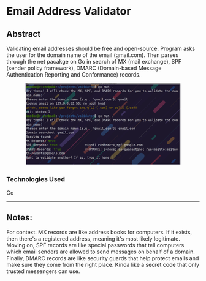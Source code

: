 # Email Address Validator
## Abstract
Validating email addresses should be free and open-source. Program asks the user for the domain name of the email (gmail.com). Then parses through the net pacakge on Go in search of MX (mail exchange), SPF (sender policy framework), DMARC (Domain-based Message Authentication Reporting and Conformance) records. 

<p align="center"><img src="https://github.com/The-Golang-Way/email-address-validator/blob/main/demo/demo.png" width="80%"></p>

### Technologies Used
Go

<hr> 

## Notes:
For context. MX records are like address books for computers. If it exists, then there's a registered address, meaning it's most likely legitimate. Moving on, SPF records are like special passwords that tell computers which email senders are allowed to send messages on behalf of a domain. Finally, DMARC records are like security guards that help protect emails and make sure they come from the right place. Kinda like a secret code that only trusted messengers can use.
